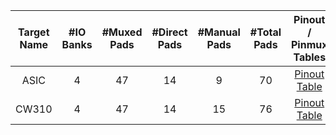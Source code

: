 <!--
DO NOT EDIT THIS FILE DIRECTLY.
It has been generated with the following command:
util/topgen.py -t hw/top_darjeeling/data/top_darjeeling.hjson -o hw/top_darjeeling/

-->

|  Target Name  |  #IO Banks  |  #Muxed Pads  |  #Direct Pads  |  #Manual Pads  |  #Total Pads  |                                Pinout / Pinmux Tables                                 |
|:-------------:|:-----------:|:-------------:|:--------------:|:--------------:|:-------------:|:-------------------------------------------------------------------------------------:|
|     ASIC      |      4      |      47       |       14       |       9        |      70       | [Pinout Table](../../../top_darjeeling/ip/pinmux/doc/autogen/pinout_asic/index.html)  |
|     CW310     |      4      |      47       |       14       |       15       |      76       | [Pinout Table](../../../top_darjeeling/ip/pinmux/doc/autogen/pinout_cw310/index.html) |

